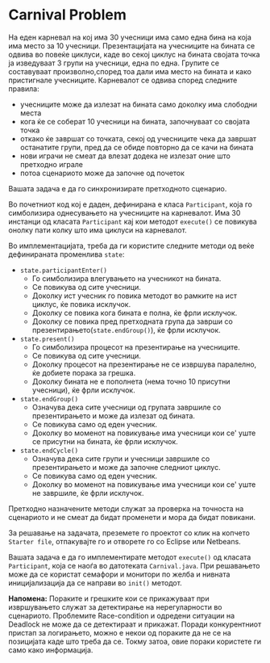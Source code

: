Carnival Problem
===========================
На еден карневал на кој има 30 учесници има само една бина на која има место за 10 учесници. Презентацијата на учесниците 
на бината се одвива во повеќе циклуси, каде во секој циклус на бината својата точка ја изведуваат 3 групи на учесници, една по една. 
Групите се составуваат произволно,според тоа дали има место на бината и како пристигнале учесниците.
Карневалот се одвива според следните правила: 

 - учесниците може да излезат на бината само доколку има слободни места
 - кога ќе се соберат 10 учесници на бината, започнуваат со својата точка
 - откако ќе завршат со точката, секој од учесниците чека да завршат останатите групи, пред да се обиде повторно да се качи на бината 
 - нови играчи не смеат да влезат додека не излезат оние што претходно играле
 - потоа сценариото може да започне од почеток

Вашата задача е да го синхронизирате претходното сценарио.

Во почетниот код кој е даден, дефинирана е класа `Participant`, која го симболизира однесувањето на учесниците на карневалот. 
Има 30 инстанци од класата `Participant` кај кои методот `execute()` се повикува онолку пати колку што има циклуси на карневалот. 

Во имплементацијата, треба да ги користите следните методи од веќе дефинираната променлива `state`:

 - `state.participantEnter()`
    - Го симболизира влегувањето на учесникот на бината.
    - Се повикува од сите учесници.  
    - Доколку ист учесник го повика методот во рамките на ист циклус, ќе повика исклучок.
    - Доколку се повика кога бината е полна, ќе фрли исклучок.
    - Доколку се повика пред претходната група да заврши со презентирањето(`state.endGroup()`), ќе фрли исклучок.
 - `state.present()`
    - Го симболизира процесот на презентирање на учесниците.
    - Се повикува од сите учесници. 
    - Доколку процесот на презентирање не се извршува паралелно, ќе добиете порака за грешка.
    - Доколку бината не е пополнета (нема точно 10 присутни учесници), ќе фрли исклучок.
 - `state.endGroup()`
    - Означува дека сите учесници од групата завршиле со презентирањето и може да излезат од бината.
    - Се повикува само од еден учесник.
    - Доколку во моменот на повикување има учесници кои се' уште се присутни на бината, ќе фрли исклучок.
 - `state.endCycle()`
    - Означува дека сите групи и учесници завршиле со презентирањето и може да започне следниот циклус.
    - Се повикува само од еден учесник.
    - Доколку во моменот на повикување има учесници кои се' уште не завршиле, ќе фрли исклучок.

Претходно назначените методи служат за проверка на точноста на сценариото и не смеат да бидат променети и мора да бидат повикани.

За решавање на задачата, преземете го проектот со клик на копчето `Starter file`, отпакувајте го и отворете го со Eclipse или Netbeans.

Вашата задача е да го имплементирате методот `execute()` од класата `Participant`, која се наоѓа во датотеката `Carnival.java`. 
При решавањето може да се користат семафори и монитори по желба и нивната иницијализација да се направи во `init()` методот.

**Напомена:** Пораките и грешките кои се прикажуваат при извршувањето служат за детектирање на нерегуларности во сценариото. 
Проблемите Race-condition и одредени ситуации на Deadlock не може да се детектираат и прикажат. 
Поради конкурентниот пристап за логирањето, можно е некои од пораките да не се на позицијата каде што треба да се. 
Токму затоа, овие пораки користете ги само како информација. 
